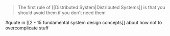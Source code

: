 > The first rule of [[Distributed System|Distributed Systems]] is that you should avoid them if you don't need them

#quote in [[2 - 15 fundamental system design concepts]] about how not to overcomplicate stuff
